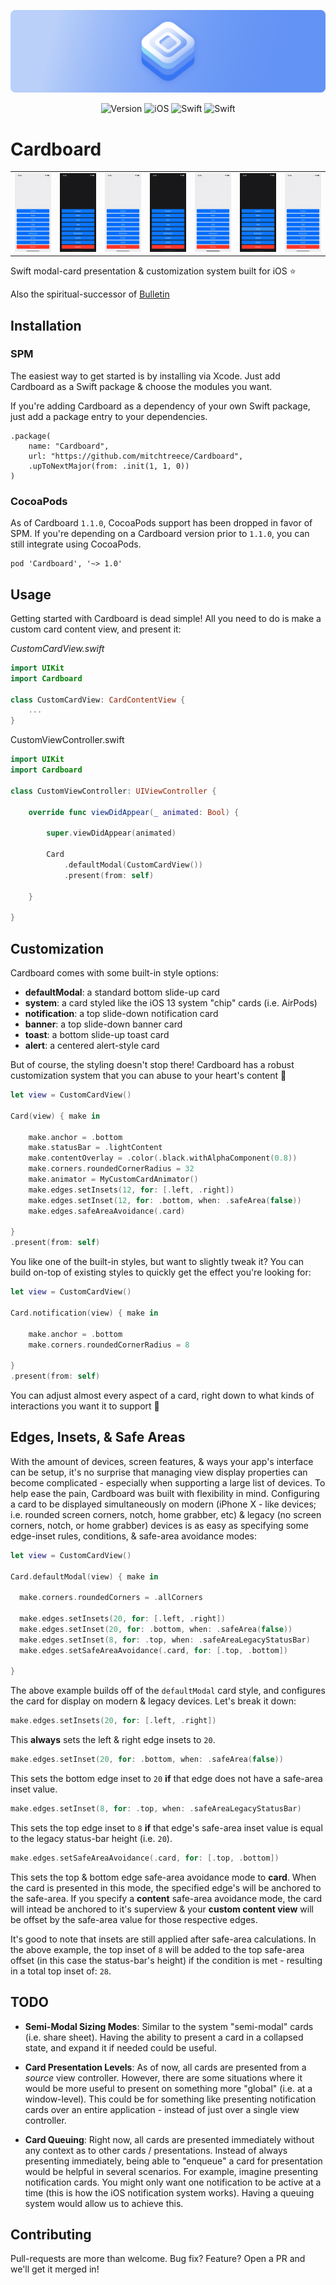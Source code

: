 ![Cardboard](Assets/Banner.png)

<div align="center">

![Version](https://img.shields.io/badge/Version-1.1.1-AFC8F9.svg?style=for-the-badge&labelColor=5C8EF4)
![iOS](https://img.shields.io/badge/iOS-13+-AFC8F9.svg?style=for-the-badge&labelColor=5C8EF4)
![Swift](https://img.shields.io/badge/Swift-5-AFC8F9.svg?style=for-the-badge&labelColor=5C8EF4)
![Swift](https://img.shields.io/badge/Xcode-14-AFC8F9.svg?style=for-the-badge&labelColor=5C8EF4)

</div>

# Cardboard

<table>
  <tr>
    <td style="border-color:transparent"><img src="Assets/Screens/Default.gif"/></td>
    <td style="border-color:transparent"><img src="Assets/Screens/Notification.gif"/></td>
    <td style="border-color:transparent"><img src="Assets/Screens/System.gif"/></td>
    <td style="border-color:transparent"><img src="Assets/Screens/Toast.gif"/></td>
    <td style="border-color:transparent"><img src="Assets/Screens/Alert.gif"/></td>
    <td style="border-color:transparent"><img src="Assets/Screens/Banner.gif"/></td>
    <td style="border-color:transparent"><img src="Assets/Screens/Custom.gif"/></td>
  </tr>
</table>

Swift modal-card presentation & customization system built for iOS ⭐️

Also the spiritual-successor of [Bulletin](https://github.com/mitchtreece/Bulletin)

## Installation

### SPM

The easiest way to get started is by installing via Xcode. Just add Cardboard as a Swift package & choose the modules you want.

If you're adding Cardboard as a dependency of your own Swift package, just add a package entry to your dependencies.

```
.package(
    name: "Cardboard",
    url: "https://github.com/mitchtreece/Cardboard",
    .upToNextMajor(from: .init(1, 1, 0))
)
```

### CocoaPods

As of Cardboard `1.1.0`, CocoaPods support has been dropped in favor of SPM. If you're depending on a Cardboard version prior to `1.1.0`, you can still integrate using CocoaPods.

```
pod 'Cardboard', '~> 1.0'
```

## Usage

Getting started with Cardboard is dead simple! All you need to do is make a custom card content view, and present it:

*CustomCardView.swift*
```swift
import UIKit
import Cardboard

class CustomCardView: CardContentView {
    ...
}
```

CustomViewController.swift
```swift
import UIKit
import Cardboard

class CustomViewController: UIViewController {

    override func viewDidAppear(_ animated: Bool) {

        super.viewDidAppear(animated)

        Card
            .defaultModal(CustomCardView())
            .present(from: self)

    }

}
```

## Customization

Cardboard comes with some built-in style options:

- **defaultModal**: a standard bottom slide-up card
- **system**: a card styled like the iOS 13 system "chip" cards (i.e. AirPods)
- **notification**: a top slide-down notification card
- **banner**: a top slide-down banner card
- **toast**: a bottom slide-up toast card
- **alert**: a centered alert-style card

But of course, the styling doesn't stop there! Cardboard has a robust customization system that you can abuse to your heart's content 🤪

```swift
let view = CustomCardView()

Card(view) { make in

    make.anchor = .bottom
    make.statusBar = .lightContent
    make.contentOverlay = .color(.black.withAlphaComponent(0.8))
    make.corners.roundedCornerRadius = 32
    make.animator = MyCustomCardAnimator()
    make.edges.setInsets(12, for: [.left, .right])
    make.edges.setInset(12, for: .bottom, when: .safeArea(false))
    make.edges.safeAreaAvoidance(.card)

}
.present(from: self)
```

You like one of the built-in styles, but want to slightly tweak it? You can build on-top of existing styles to quickly get the effect you're looking for:

```swift
let view = CustomCardView()

Card.notification(view) { make in

    make.anchor = .bottom
    make.corners.roundedCornerRadius = 8

}
.present(from: self)
```

You can adjust almost every aspect of a card, right down to what kinds of interactions you want it to support 🎉

## Edges, Insets, & Safe Areas

With the amount of devices, screen features, & ways your app's interface can be setup, it's no surprise that managing view display properties can become complicated - especially when supporting a large list of devices. To help ease the pain, Cardboard was built with flexibility in mind. Configuring a card to be displayed simultaneously on modern (iPhone X - like devices; i.e. rounded screen corners, notch, home grabber, etc) & legacy (no screen corners, notch, or home grabber) devices is as easy as specifying some edge-inset rules, conditions, & safe-area avoidance modes:

```swift
let view = CustomCardView()

Card.defaultModal(view) { make in

  make.corners.roundedCorners = .allCorners

  make.edges.setInsets(20, for: [.left, .right])
  make.edges.setInset(20, for: .bottom, when: .safeArea(false))
  make.edges.setInset(8, for: .top, when: .safeAreaLegacyStatusBar)
  make.edges.setSafeAreaAvoidance(.card, for: [.top, .bottom])

}
```

The above example builds off of the `defaultModal` card style, and configures the card for display on modern & legacy devices. Let's break it down:

```swift
make.edges.setInsets(20, for: [.left, .right])
```

This **always** sets the left & right edge insets to `20`.

```swift
make.edges.setInset(20, for: .bottom, when: .safeArea(false))
```

This sets the bottom edge inset to `20` **if** that edge does not have a safe-area inset value.

```swift
make.edges.setInset(8, for: .top, when: .safeAreaLegacyStatusBar)
```

This sets the top edge inset to `8` **if** that edge's safe-area inset value is equal to the legacy status-bar height (i.e. `20`).

```swift
make.edges.setSafeAreaAvoidance(.card, for: [.top, .bottom])
```

This sets the top & bottom edge safe-area avoidance mode to **card**. When the card is presented in this mode, the specified edge's will be anchored to the safe-area. If you specify a **content** safe-area avoidance mode, the card will intead be anchored to it's superview & your **custom content view** will be offset by the safe-area value for those respective edges. 

It's good to note that insets are still applied after safe-area calculations. In the above example, the top inset of `8` will be added to the top safe-area offset (in this case the status-bar's height) if the condition is met - resulting in a total top inset of: `28`.

## TODO

- **Semi-Modal Sizing Modes**: Similar to the system "semi-modal" cards (i.e. share sheet). Having the ability to present a card in a collapsed state, and expand it if needed could be useful.

- **Card Presentation Levels**: As of now, all cards are presented from a *source* view controller. However, there are some situations where it would be more useful to present on something more "global" (i.e. at a window-level). This could be for something like presenting notification cards over an entire application - instead of just over a single view controller.

- **Card Queuing**: Right now, all cards are presented immediately without any context as to other cards / presentations. Instead of always presenting immediately, being able to "enqueue" a card for presentation would be helpful in several scenarios. For example, imagine presenting notification cards. You might only want one notification to be active at a time (this is how the iOS notification system works). Having a queuing system would allow us to achieve this.

## Contributing

Pull-requests are more than welcome. Bug fix? Feature? Open a PR and we'll get it merged in!
